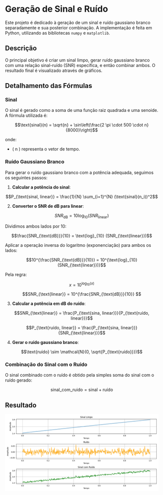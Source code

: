 # Geração de Sinal e Ruído

Este projeto é dedicado à geração de um sinal e ruído gaussiano branco separadamente e sua posterior combinação. A implementação é feita em Python, utilizando as bibliotecas `numpy` e `matplotlib`.

## Descrição

O principal objetivo é criar um sinal limpo, gerar ruído gaussiano branco com uma relação sinal-ruído (SNR) específica, e então combinar ambos. O resultado final é visualizado através de gráficos.

## Detalhamento das Fórmulas

### Sinal

O sinal é gerado como a soma de uma função raiz quadrada e uma senoide. A fórmula utilizada é:

```math
\text{sinal}(n) = \sqrt{n} + \sin\left(\frac{2 \pi \cdot 500 \cdot n}{8000}\right)
```

onde:
- \( n \) representa o vetor de tempo.

### Ruído Gaussiano Branco

Para gerar o ruído gaussiano branco com a potência adequada, seguimos os seguintes passos:

1. **Calcular a potência do sinal**:

```math
P_{\text{sinal, linear}} = \frac{1}{N} \sum_{i=1}^{N} (\text{sinal}(n_i))^2
```

2. **Converter o SNR de dB para linear**:

```math
SNR_{\text{dB}} = 10 \text{log}_{10} (SNR_{\text{linear}})
```

Dividimos ambos lados por 10:
```math
\frac{SNR_{\text{dB}}}{10} = \text{log}_{10} (SNR_{\text{linear}})
```
Aplicar a operação inversa do logaritmo (exponenciação) para ambos os lados:
```math
10^{\frac{SNR_{\text{dB}}}{10}} = 10^{\text{log}_{10} (SNR_{\text{linear}})}
```

Pela regra:

```math
x = 10^{\text{log}_{10} (x)}
```
```math
SNR_{\text{linear}} = 10^{\frac{SNR_{\text{dB}}}{10}} 
```

3. **Calcular a potência em dB do ruído**:

```math
SNR_{\text{linear}} = \frac{P_{\text{sina, linear}}}{P_{\text{ruído, linear}}}
```

```math
P_{\text{ruído, linear}} = \frac{P_{\text{sina, linear}}}{SNR_{\text{linear}}}
```

4. **Gerar o ruído gaussiano branco**:

```math
\text{ruído} \sim \mathcal{N}(0, \sqrt{P_{\text{ruído}}})
```

### Combinação do Sinal com o Ruído

O sinal combinado com o ruído é obtido pela simples soma do sinal com o ruído gerado:

```math
\text{sinal\_com\_ruido} = \text{sinal} + \text{ruído}
```

## Resultado 

![Simulação](./Simulação.png)